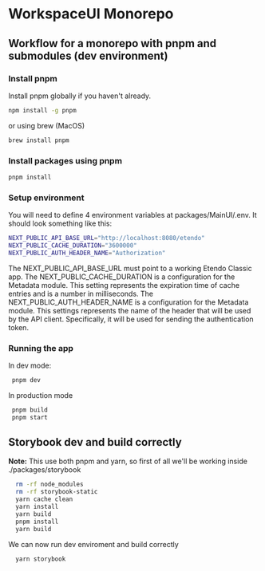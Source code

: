 # WorkspaceUI Monorepo

## Workflow for a monorepo with pnpm and submodules (dev environment)

### Install pnpm

Install pnpm globally if you haven't already.

```bash
npm install -g pnpm
```

or using brew (MacOS)

```bash
brew install pnpm
```

### Install packages using pnpm

```bash
pnpm install
```

### Setup environment
You will need to define 4 environment variables at packages/MainUI/.env. It should look something like this:

```sh
NEXT_PUBLIC_API_BASE_URL="http://localhost:8080/etendo"
NEXT_PUBLIC_CACHE_DURATION="3600000"
NEXT_PUBLIC_AUTH_HEADER_NAME="Authorization"
```

The NEXT_PUBLIC_API_BASE_URL must point to a working Etendo Classic app.
The NEXT_PUBLIC_CACHE_DURATION is a configuration for the Metadata module. This setting represents the expiration time of cache entries and is a number in milliseconds.
The NEXT_PUBLIC_AUTH_HEADER_NAME is a configuration for the Metadata module. This settings represents the name of the header that will be used by the API client. Specifically, it will be used for sending the authentication token. 

### Running the app

In dev mode:
```bash
 pnpm dev
```

In production mode
```bash
 pnpm build
 pnpm start
```

## Storybook dev and build correctly

**Note:** This use both pnpm and yarn, so first of all we'll be working inside ./packages/storybook

```bash
  rm -rf node_modules
  rm -rf storybook-static
  yarn cache clean
  yarn install
  yarn build
  pnpm install
  yarn build
```

We can now run dev enviroment and build correctly

```bash
  yarn storybook
```

